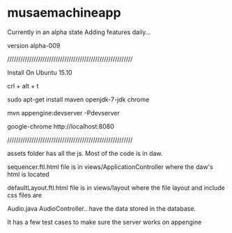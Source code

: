 # musaemachineapp
Currently in an alpha state
Adding features daily...

version alpha-009


/////////////////////////////////////////////////////////

Install On Ubuntu 15.10

crl + alt + t 

sudo apt-get install maven openjdk-7-jdk chrome

mvn appengine:devserver -Pdevserver

google-chrome http://localhost:8080

/////////////////////////////////////////////////////////



assets folder has all the js.  Most of the code is in daw.

sequencer.ftl.html file is in views/ApplicationController
	where the daw's html is located

defaultLayout.ftl.html file is in views/layout
	where the file layout and include css files are

Audio.java AudioController.. have the data stored in the database.

It has a few test cases to make sure the server works on appengine
